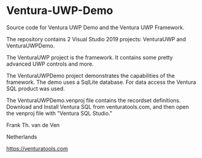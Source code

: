 # Ventura-UWP-Demo
Source code for Ventura UWP Demo and the Ventura UWP Framework.

The repository contains 2 Visual Studio 2019 projects: VenturaUWP and VenturaUWPDemo.

The VenturaUWP project is the framework. It contains some pretty advanced UWP controls and more.

The VenturaUWPDemo project demonstrates the capabilities of the framework. The demo uses a SqlLite database. For data access the Ventura SQL product was used.

The VenturaUWPDemo.venproj file contains the recordset definitions. Download and Install Ventura SQL from venturatools.com, and then open the venproj file with "Ventura SQL Studio."

Frank Th. van de Ven

Netherlands

https://venturatools.com
